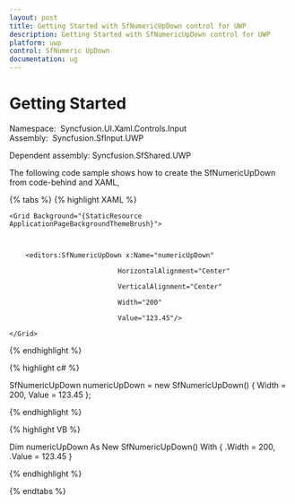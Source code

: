 ```yaml
---
layout: post
title: Getting Started with SfNumericUpDown control for UWP 
description: Getting Started with SfNumericUpDown control for UWP 
platform: uwp
control: SfNumeric UpDown
documentation: ug
---
```


# Getting Started

Namespace:  Syncfusion.UI.Xaml.Controls.Input
Assembly:  Syncfusion.SfInput.UWP

Dependent assembly: Syncfusion.SfShared.UWP

The following code sample shows how to create the SfNumericUpDown from code-behind and XAML,

{% tabs %}
{% highlight XAML %}

<Page xmlns:editors="using:Syncfusion.UI.Xaml.Controls.Input">



    <Grid Background="{StaticResource ApplicationPageBackgroundThemeBrush}">



        <editors:SfNumericUpDown x:Name="numericUpDown"

                               HorizontalAlignment="Center"

                               VerticalAlignment="Center"

                               Width="200" 

                               Value="123.45"/>

    </Grid>

</Page>

{% endhighlight %}

{% highlight  c# %}

 SfNumericUpDown numericUpDown = new SfNumericUpDown() { Width = 200, Value = 123.45 };

{% endhighlight %}

{% highlight  VB %}

Dim numericUpDown As New SfNumericUpDown() With {
	.Width = 200,
	.Value = 123.45
}

{% endhighlight %}

{% endtabs %}